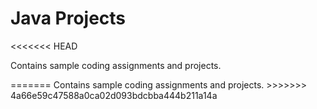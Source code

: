 # Java Projects
<<<<<<< HEAD
<p>Contains sample coding assignments and projects.</p>
=======
Contains sample coding assignments and projects.
>>>>>>> 4a66e59c47588a0ca02d093bdcbba444b211a14a

